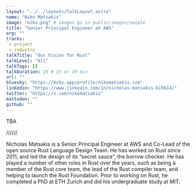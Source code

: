 ```yaml
---
layout: "../../layouts/TalkLayout.astro"
name: "Niko Matsakis"
image: "niko.png" # images go in public/images/people
title: "Senior Principal Engineer at AWS"
org: ""
tracks: 
 - project
 - industry
talkTitle: "Our Vision for Rust"
talkLevel: "All"
talkTags: []
talkDuration: 15 # 15 or 30 min
url: ""
bluesky: "https://bsky.app/profile/nikomatsakis.com"
linkedin: "https://www.linkedin.com/in/nicholas-matsakis-615614/"
twitter: "https://x.com/nikomatsakis"
mastodon: ""
github: ""
---
```


TBA

////// <!-- sepatator between abstract and bio -->

Nicholas Matsakis is a Senior Principal Engineer at AWS and Co-Lead of the open source Rust Language Design Team. He has worked on Rust since 2011, and led the design of its “secret sauce”, the borrow checker. He has played a number of other roles in Rust over the years, such as being a member of the Rust core team, the lead of the Rust compiler team, and helping to launch the Rust Foundation. Prior to working on Rust, he completed a PhD at ETH Zurich and did his undergraduate study at MIT.